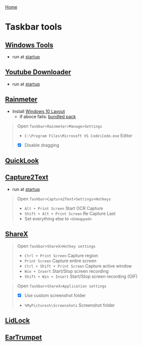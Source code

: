 [Home](../README.md)
# Taskbar tools

## [Windows Tools](WindowTools.ahk)

- run at [startup](../how-to-dos.md#edit-startup-apps)

## [Youtube Downloader](Youtube.ahk)

- run at [startup](../how-to-dos.md#edit-startup-apps)

## [Rainmeter](https://www.rainmeter.net/)

- Install [Windows 10 Layout](Yetenol-Win10.rmskin)
    - if aboce fails: [bundled pack](https://github.com/tjmarkham/win10widgets/releases/)
> Open `Taskbar>Rainmeter>Manage>Settings`
>- `C:\Program Files\Microsoft VS Code\Code.exe` Editor
>- [x] Disable dragging <br>

## [QuickLook](https://www.microsoft.com/de-de/p/quicklook/9nv4bs3l1h4s?activetab=pivot:overviewtab)

## [Capture2Text](https://sourceforge.net/projects/capture2text/files/Capture2Text/)

- run at [startup](../how-to-dos.md#edit-startup-apps)

> Open `Taskbar>Capture2Text>Settings>Hotkeys`
>- `Alt + Print Screen` Start OCR Capture
>- `Shift + Alt + Print Screen` Re Capture Last
>- Set everything else to `<Unmapped>`

## [ShareX](https://github.com/ShareX/ShareX/releases/)

> Open `Taskbar>ShareX>Hotkey settings`
>- `Ctrl + Print Screen` Capture region
>- `Print Screen` Capture entire screen
>- `Ctrl + Shift + Print Screen` Capture active window
>- `Win + Insert` Start/Stop screen recording
>- `Shift + Win + Insert` Start/Stop screen recording (GIF)

> Open `Taskbar>ShareX>Application settings`
>- [x] Use custom screenshot folder
>- `%MyPictures%\Screenshots` Screenshot folder


## [LidLock](https://download.cnet.com/Lid-Lock/3000-2094_4-76464070.html)

## [EarTrumpet](https://www.microsoft.com/de-de/p/eartrumpet/9nblggh516xp?activetab=pivot:overviewtab)